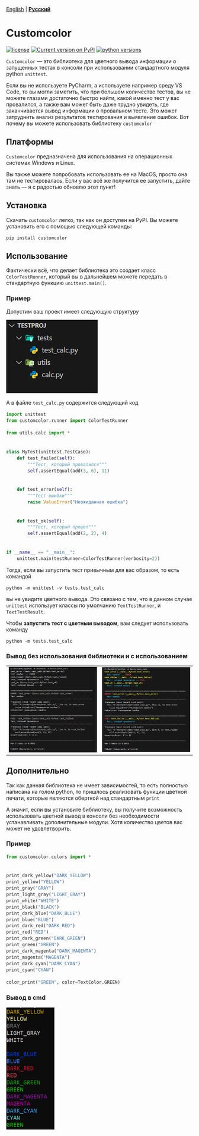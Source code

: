 [English](https://github.com/gimpelgit/customcolor/blob/main/README.md) | [**Русский**](https://github.com/gimpelgit/customcolor/blob/main/README-ru.md)

# Customcolor

[![license](https://img.shields.io/pypi/l/customcolor.svg)](https://pypi.org/project/customcolor/)
[![Current version on PyPI](http://img.shields.io/pypi/v/customcolor.svg)](https://pypi.org/project/customcolor/)
[![python versions](https://img.shields.io/pypi/pyversions/customcolor.svg)](https://pypi.org/project/customcolor/)

```Customcolor``` — это библиотека для цветного вывода информации о запущенных тестах в консоли при использовании стандартного модуля python ```unittest```.

Если вы не используете PyCharm, а используете например среду VS Code, то вы могли заметить, что при большом количестве тестов, вы не можете глазами достаточно быстро найти, какой именно тест у вас провалился, а также вам может быть даже трудно увидеть, где заканчивается вывод информации о провальном тесте. Это может затруднить анализ результатов тестирования и выявление ошибок. Вот почему вы можете использовать библиотеку ```customcolor```

## Платформы

```Customcolor``` предназначена для использования на операционных системах Windows и Linux.

Вы также можете попробовать использовать ее на MacOS, просто она там не тестировалась. Если у вас всё же получится ее запустить, дайте знать — я с радостью обновлю этот пункт!

## Установка

Скачать ```customcolor``` легко, так как он доступен на PyPI. Вы можете установить его с помощью следующей команды:
```console
pip install customcolor
```

## Использование

Фактически всё, что делает библиотека это создает класс ```ColorTestRunner```, который вы в дальнейшем можете передать в стандартную функцию ```unittest.main()```.

### Пример

Допустим ваш проект имеет следующую структуру

![](https://raw.githubusercontent.com/gimpelgit/customcolor/refs/heads/main/img/testproj.png)

А в файле ```test_calc.py``` содержится следующий код

```py
import unittest
from customcolor.runner import ColorTestRunner

from utils.calc import *


class MyTest(unittest.TestCase):
    def test_failed(self):
        """Тест, который провалился"""
        self.assertEqual(add(3, 6), 11)


    def test_error(self):
        """Тест ошибки"""
        raise ValueError("Неожиданная ошибка")


    def test_ok(self):
        """Тест, который прошел"""
        self.assertEqual(add(2, 2), 4)


if __name__ == "__main__":
    unittest.main(testRunner=ColorTestRunner(verbosity=2))
```

Тогда, если вы запустить тест привычным для вас образом, то есть командой

```console
python -m unittest -v tests.test_calc
```

вы не увидите цветного вывода. Это связано с тем, что в данном случае ```unittest``` использует классы по умолчанию ```TextTestRunner```, и ```TextTestResult```.

Чтобы **запустить тест с цветным выводом**, вам следует использовать команду

```console
python -m tests.test_calc
```

### Вывод без использования библиотеки и с использованием

|   |   |
|---|---|
|<img src="https://raw.githubusercontent.com/gimpelgit/customcolor/refs/heads/main/img/ru-old.png" width="350">|<img src="https://raw.githubusercontent.com/gimpelgit/customcolor/refs/heads/main/img/ru-new.png" width="350">|


## Дополнительно

Так как данная библиотека не имеет зависимостей, то есть полностью написана на голом python, то пришлось реализовать функции цветной печати, которые являются оберткой над стандартным ```print```

А значит, если вы установите библиотеку, вы получите возможность использовать цветной вывод в консоли без необходимости устанавливать дополнительные модули. Хотя количество цветов вас может не удовлетворить.

### Пример

```py
from customcolor.colors import *


print_dark_yellow("DARK_YELLOW")
print_yellow("YELLOW")
print_gray("GRAY")
print_light_gray("LIGHT_GRAY")
print_white("WHITE")
print_black("BLACK")
print_dark_blue("DARK_BLUE")
print_blue("BLUE")
print_dark_red("DARK_RED")
print_red("RED")
print_dark_green("DARK_GREEN")
print_green("GREEN")
print_dark_magenta("DARK_MAGENTA")
print_magenta("MAGENTA")
print_dark_cyan("DARK_CYAN")
print_cyan("CYAN")

color_print("GREEN", color=TextColor.GREEN)
```

### Вывод в cmd

<img src="https://raw.githubusercontent.com/gimpelgit/customcolor/refs/heads/main/img/print_func.png" width="130">